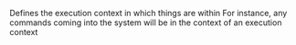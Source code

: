 Defines the execution context in which things are within
            For instance, any commands coming into the system will be in the context of an execution context